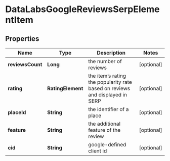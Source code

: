 # DataLabsGoogleReviewsSerpElementItem


## Properties

| Name | Type | Description | Notes |
|------------ | ------------- | ------------- | -------------|
**reviewsCount** | **Long** | the number of reviews |[optional]|
**rating** | **RatingElement** | the item’s rating <br>the popularity rate based on reviews and displayed in SERP |[optional]|
**placeId** | **String** | the identifier of a place |[optional]|
**feature** | **String** | the additional feature of the review |[optional]|
**cid** | **String** | google-defined client id |[optional]|